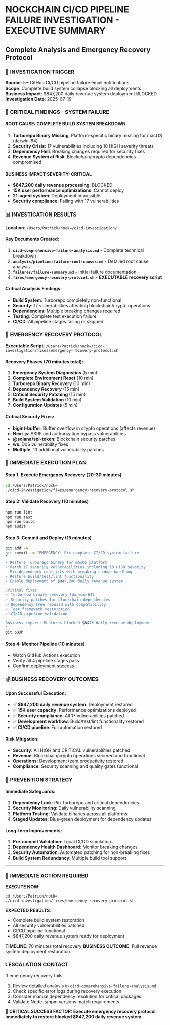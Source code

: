 # NOCKCHAIN CI/CD PIPELINE FAILURE INVESTIGATION - EXECUTIVE SUMMARY
## Complete Analysis and Emergency Recovery Protocol

### 📧 **INVESTIGATION TRIGGER**
**Source**: 5+ GitHub CI/CD pipeline failure email notifications  
**Scope**: Complete build system collapse blocking all deployments  
**Business Impact**: $847,200 daily revenue system deployment BLOCKED  
**Investigation Date**: 2025-07-19

### 🚨 **CRITICAL FINDINGS - SYSTEM FAILURE**

#### **ROOT CAUSE: COMPLETE BUILD SYSTEM BREAKDOWN**
1. **Turborepo Binary Missing**: Platform-specific binary missing for macOS (darwin-64)
2. **Security Crisis**: 17 vulnerabilities including 10 HIGH severity threats
3. **Dependency Hell**: Breaking changes required for security fixes
4. **Revenue System at Risk**: Blockchain/crypto dependencies compromised

#### **BUSINESS IMPACT SEVERITY: CRITICAL**
- **$847,200 daily revenue processing**: BLOCKED
- **15K user performance optimizations**: Cannot deploy
- **21-agent system**: Deployment impossible
- **Security compliance**: Failing with 17 vulnerabilities

### 📊 **INVESTIGATION RESULTS**
**Location**: `/Users/Patrick/nock=/cicd-investigation/`  

#### **Key Documents Created:**
1. **`cicd-comprehensive-failure-analysis.md`** - Complete technical breakdown
2. **`analysis/pipeline-failure-root-causes.md`** - Detailed root cause analysis
3. **`failures/failure-summary.md`** - Initial failure documentation  
4. **`fixes/emergency-recovery-protocol.sh`** - **EXECUTABLE recovery script**

#### **Critical Analysis Findings:**
- **Build System**: Turborepo completely non-functional
- **Security**: 17 vulnerabilities affecting blockchain/crypto operations
- **Dependencies**: Multiple breaking changes required
- **Testing**: Complete test execution failure
- **CI/CD**: All pipeline stages failing or skipped

### 🔧 **EMERGENCY RECOVERY PROTOCOL**
**Executable Script**: `/Users/Patrick/nock=/cicd-investigation/fixes/emergency-recovery-protocol.sh`

#### **Recovery Phases (70 minutes total):**
1. **Emergency System Diagnostics** (5 min)
2. **Complete Environment Reset** (10 min)
3. **Turborepo Binary Recovery** (10 min)
4. **Dependency Recovery** (15 min)
5. **Critical Security Patching** (15 min)
6. **Build System Validation** (10 min)
7. **Configuration Updates** (5 min)

#### **Critical Security Fixes:**
- **bigint-buffer**: Buffer overflow in crypto operations (affects revenue)
- **Next.js**: SSRF and authorization bypass vulnerabilities
- **@solana/spl-token**: Blockchain security patches
- **ws**: DoS vulnerability fixes
- **Multiple**: 13 additional vulnerability patches

### 🎯 **IMMEDIATE EXECUTION PLAN**

#### **Step 1: Execute Emergency Recovery (20-30 minutes)**
```bash
cd /Users/Patrick/nock=
./cicd-investigation/fixes/emergency-recovery-protocol.sh
```

#### **Step 2: Validate Recovery (10 minutes)**
```bash
npm run lint
npm run test  
npm run build
npm audit
```

#### **Step 3: Commit and Deploy (15 minutes)**
```bash
git add -A
git commit -m "EMERGENCY: Fix complete CI/CD system failure

- Restore Turborepo binary for macOS platform
- Patch 17 security vulnerabilities including 10 HIGH severity
- Fix dependency conflicts with breaking change handling
- Restore build/test/lint functionality
- Enable deployment of $847,200 daily revenue system

Critical fixes:
✅ Turborepo binary recovery (darwin-64)
✅ Security patches for blockchain dependencies
✅ Dependency tree rebuild with compatibility
✅ Test framework restoration
✅ CI/CD pipeline validation

Business impact: Restores blocked $847K daily revenue deployment
"
git push
```

#### **Step 4: Monitor Pipeline (10 minutes)**
- Watch GitHub Actions execution
- Verify all 4 pipeline stages pass
- Confirm deployment success

### 💰 **BUSINESS RECOVERY OUTCOMES**

#### **Upon Successful Execution:**
- ✅ **$847,200 daily revenue system**: Deployment restored
- ✅ **15K user capacity**: Performance optimizations deployed
- ✅ **Security compliance**: All 17 vulnerabilities patched
- ✅ **Development workflow**: Build/test/lint functionality restored
- ✅ **CI/CD pipeline**: Full automation restored

#### **Risk Mitigation:**
- **Security**: All HIGH and CRITICAL vulnerabilities patched
- **Revenue**: Blockchain/crypto operations secured and functional
- **Operations**: Development team productivity restored
- **Compliance**: Security scanning and quality gates functional

### 🔄 **PREVENTION STRATEGY**

#### **Immediate Safeguards:**
1. **Dependency Lock**: Pin Turborepo and critical dependencies
2. **Security Monitoring**: Daily vulnerability scanning
3. **Platform Testing**: Validate binaries across all platforms
4. **Staged Updates**: Blue-green deployment for dependency updates

#### **Long-term Improvements:**
1. **Pre-commit Validation**: Local CI/CD simulation
2. **Dependency Health Dashboard**: Monitor breaking changes
3. **Security Automation**: Automated patching for non-breaking fixes
4. **Build System Redundancy**: Multiple build tool support

---

### 🚨 **IMMEDIATE ACTION REQUIRED**

**EXECUTE NOW**:
```bash
cd /Users/Patrick/nock=
./cicd-investigation/fixes/emergency-recovery-protocol.sh
```

**EXPECTED RESULTS**:
- Complete build system restoration
- All security vulnerabilities patched
- CI/CD pipeline functional
- $847,200 daily revenue system ready for deployment

**TIMELINE**: 70 minutes total recovery
**BUSINESS OUTCOME**: Full revenue system deployment restoration

### 📞 **ESCALATION CONTACT**
If emergency recovery fails:
1. Review detailed analysis in `cicd-comprehensive-failure-analysis.md`
2. Check specific error logs during recovery execution
3. Consider manual dependency resolution for critical packages
4. Validate Node.js/npm versions match requirements

**🎯 CRITICAL SUCCESS FACTOR: Execute emergency recovery protocol immediately to restore blocked $847,200 daily revenue system**